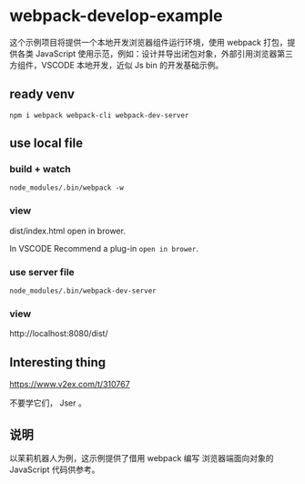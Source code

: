 # webpack-develop-example

这个示例项目将提供一个本地开发浏览器组件运行环境，使用 webpack 打包，提供各类 JavaScript 使用示范，例如：设计并导出闭包对象，外部引用浏览器第三方组件，VSCODE 本地开发，近似 Js bin 的开发基础示例。

## ready venv

```shell
npm i webpack webpack-cli webpack-dev-server
```

## use local file

### build + watch

```shell
node_modules/.bin/webpack -w
```

### view

dist/index.html open in brower.

In VSCODE Recommend a plug-in `open in brower`.

### use server file

```shell
node_modules/.bin/webpack-dev-server
```

### view

http://localhost:8080/dist/

## Interesting thing

https://www.v2ex.com/t/310767

不要学它们， Jser 。

## 说明

以茉莉机器人为例，这示例提供了借用 webpack 编写 浏览器端面向对象的 JavaScript 代码供参考。
